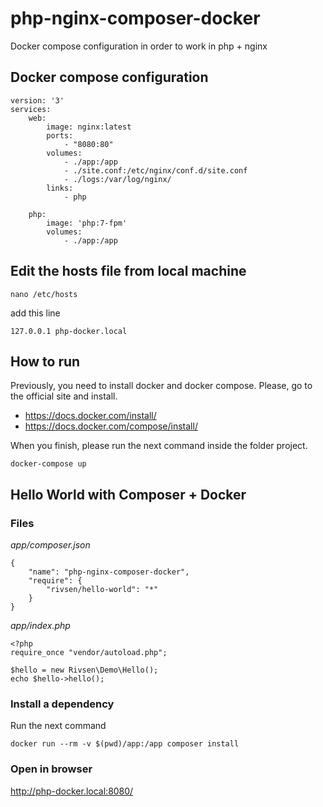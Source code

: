 # php-nginx-composer-docker
Docker compose configuration in order to work in php + nginx

## Docker compose configuration
```
version: '3'
services:
    web:
        image: nginx:latest
        ports:
            - "8080:80"
        volumes:
            - ./app:/app
            - ./site.conf:/etc/nginx/conf.d/site.conf
            - ./logs:/var/log/nginx/
        links:
            - php
    
    php:
        image: 'php:7-fpm'
        volumes:
            - ./app:/app
```

## Edit the hosts file from local machine

```
nano /etc/hosts
```

add this line

```
127.0.0.1 php-docker.local
```

## How to run
Previously, you need to install docker and docker compose. Please, go to the official site and install.

- https://docs.docker.com/install/
- https://docs.docker.com/compose/install/

When you finish, please run the next command inside the folder project.

```
docker-compose up
```
## Hello World with Composer + Docker

### Files

*app/composer.json*

```
{
    "name": "php-nginx-composer-docker",
    "require": {
        "rivsen/hello-world": "*"
    }
}
```

*app/index.php*
```
<?php
require_once "vendor/autoload.php";

$hello = new Rivsen\Demo\Hello();
echo $hello->hello();
```

### Install a dependency

Run the next command

```
docker run --rm -v $(pwd)/app:/app composer install
```

### Open in browser

http://php-docker.local:8080/

